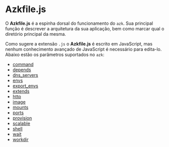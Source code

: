 # Azkfile.js

O **Azkfile.js** é a espinha dorsal do funcionamento do `azk`. Sua principal função é descrever a arquitetura da sua aplicação, bem como marcar qual o diretório principal da mesma.

Como sugere a extensão `.js` o **Azkfile.js** é escrito em JavaScript, mas nenhum conhecimento avançado de JavaScript é necessário para edita-lo. Abaixo estão os parâmetros suportados no `azk`:

- [command](command.md)
- [depends](depends.md)
- [dns_servers](dns_servers.md)
- [envs](envs.md)
- [export_envs](export_envs.md)
- [extends](extends.md)
- [http](http.md)
- [image](image.md)
- [mounts](mounts.md)
- [ports](ports.md)
- [provision](provision.md)
- [scalable](scalable.md)
- [shell](shell.md)
- [wait](wait.md)
- [workdir](workdir.md)
